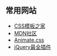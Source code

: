 ## 常用网站
* [CSS模板之家](http://www.cssmoban.com)
* [MDN社区](https://developer.mozilla.org/zh-CN/)
* [Animate.css](https://animate.style/)
* [jQuery最全插件](http://www.ijquery.cn/)